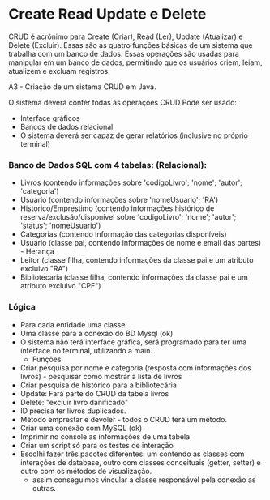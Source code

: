 # Create Read Update e Delete


CRUD é acrônimo para Create (Criar), Read (Ler), Update (Atualizar) e Delete (Excluir). Essas são as quatro funções básicas de um sistema que trabalha com um banco de dados.
Essas operações são usadas para manipular em um banco de dados, permitindo que os usuários criem, leiam, atualizem e excluam registros.

A3 - Criação de um sistema CRUD em Java.

O sistema deverá conter todas as operações CRUD
Pode ser usado:

- Interface gráficos
- Bancos de dados relacional
- O sistema deverá ser capaz de gerar relatórios (inclusive no próprio terminal) 


### Banco de Dados SQL com 4 tabelas: (Relacional):


- Livros (contendo informações sobre 'codigoLivro'; 'nome'; 'autor'; 'categoria')
- Usuário (contendo informações sobre 'nomeUsuario'; 'RA')
- Historico/Emprestimo (contendo informações histórico de reserva/exclusão/disponível
        sobre 'codigoLivro'; 'nome'; 'autor'; 'status'; 'nomeUsuario')
- Categorias (contendo informação das categorias disponíveis)
- Usuário (classe pai, contendo informações de nome e email das partes) - Herança
- Leitor (classe filha, contendo informações da classe pai e um atributo excluivo "RA")
- Bibliotecaria (classe filha, contendo informações da classe pai e um atributo excluivo "CPF")

### Lógica 

- Para cada entidade uma classe.
- Uma classe para a conexão do BD Mysql (ok)
- O sistema não terá interface gráfica, será programado para ter uma interface no terminal, utilizando a main. 
  - Funções
- Criar pesquisa por nome e categoria (resposta com informações dos livros) - pesquisar como mostrar a lista de livros 
- Criar pesquisa de histórico para a bibliotecária
- Update: Fará parte do CRUD da tabela livros 
- Delete: "excluir livro danificado"
- ID precisa ter livros duplicados.
- Método emprestar e devoler - todos o CRUD terá um método. 
- Criar uma conexão com MySQL (ok)
- Imprimir no console as informações de uma tabela
- Criar um script só para os testes de interação
- Escolhi fazer três pacotes diferentes: um contendo as classes com interações de database, outro com 
classes conceituais (getter, setter) e outro com os métodos de visualização.  
  - assim conseguimos vincular a classe responsável pela conexão as outras.
